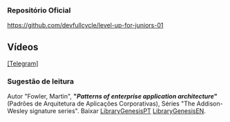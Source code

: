 ### Repositório Oficial
https://github.com/devfullcycle/level-up-for-juniors-01

## Vídeos

[[Telegram]](https://t.me/engenhariadesoftwareuniasselvi/4/56)

### Sugestão de leitura

Autor "Fowler, Martin", **"_Patterns of enterprise application architecture_"** (Padrões de Arquitetura de Aplicações Corporativas), Séries "The Addison-Wesley signature series". Baixar [LibraryGenesisPT](https://libgen.is/search.php?req=Padr%C3%B5es+de+Arquitetura+de+Aplica%C3%A7%C3%B5es+Corporativas&open=0&res=25&view=simple&phrase=1&column=def) [LibraryGenesisEN](https://libgen.is/search.php?req=patterns+of+enterprise+application+architecture&open=0&res=25&view=simple&phrase=1&column=def).
